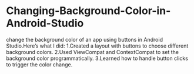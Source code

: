 # Changing-Background-Color-in-Android-Studio
change the background color of an app using buttons in Android Studio.Here’s what I did: 1.Created a layout with buttons to choose different background colors. 2.Used ViewCompat and ContextCompat to set the background color programmatically. 3.Learned how to handle button clicks to trigger the color change.
